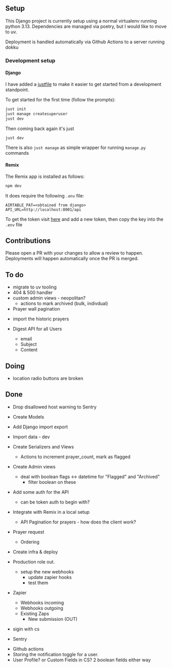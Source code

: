 ## Setup

This Django project is currently setup using a normal virtualenv running python 3.13. Dependencies are managed via poetry, but I would like to move to uv.

Deployment is handled automatically via Github Actions to a server running dokku

### Development setup

#### Django

I have added a [justfile](https://just.systems/man/en/) to make it easier to get started from a development standpoint.

To get started for the first time (follow the prompts):

```sh
just init
just manage createsuperuser
just dev
```

Then coming back again it's just

```sh
just dev
```

There is also `just manage` as simple wrapper for running `manage.py` commands

#### Remix

The Remix app is installed as follows:

```sh
npm dev
```

It does require the following `.env` file:

```
AIRTABLE_PAT=<obtained from django>
API_URL=http://localhost:8001/api
```

To get the token visit [here](http://127.0.0.1:8001/admin/authtoken/tokenproxy/) and add a new token, then copy the key into the `.env` file

## Contributions

Please open a PR with your changes to allow a review to happen. Deployments will happen automatically once the PR is merged.

## To do

* migrate to uv tooling
* 404 & 500 handler
* custom admin views - neopolitan?
  - actions to mark archived (bulk, indivdual)
* Prayer wall pagination
- import the historic prayers

- Digest API for all Users
  - email
  - Subject
  - Content

## Doing

* location radio buttons are broken

## Done

* Drop disallowed host warning to Sentry
* Create Models
* Add Django import export
* Import data - dev
* Create Serializers and Views
  * Actions to increment prayer_count, mark as flagged
* Create Admin views
  - deal with boolean flags <-> datetime for "Flagged" and "Archived"
    - filter boolean on these
* Add some auth for the API
  - can be token auth to begin with?
* Integrate with Remix in a local setup
  * API Pagination for prayers - how does the client work?
* Prayer request
  * Ordering
* Create infra & deploy
* Production role out.
  - setup the new webhooks
    - update zapier hooks
    - test them

* Zapier
  * Webhooks incoming
  * Webhooks outgoing
  * Existing Zaps
    * New submission (OUT)
* sigin with cs
* Sentry
- Github actions
- Storing the notification toggle for a user.
- User Profile? or Custom Fields in CS?
  2 boolean fields either way
